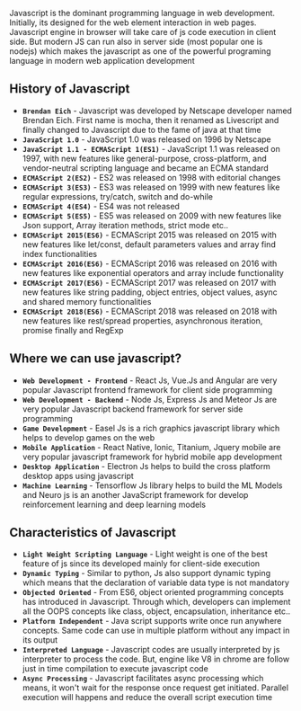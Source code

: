Javascript is the dominant programming language in web development. Initially, its designed for the web element interaction in web pages. Javascript engine in browser will take care of js code execution in client side. But modern JS can run also in server side (most popular one is nodejs) which makes the javascript as one of the powerful programing language in modern web application development

## **History of Javascript**

* **`Brendan Eich`** - Javascript was developed by Netscape developer named Brendan Eich. First name is mocha, then it renamed as Livescript and finally changed to Javascript due to the fame of java at that time
* **`JavaScript 1.0`** - JavaScript 1.0 was released on 1996 by Netscape
* **`JavaScript 1.1 - ECMAScript 1(ES1)`** - JavaScript 1.1 was released on 1997, with new features like general-purpose, cross-platform, and vendor-neutral scripting language and became an ECMA standard
* **`ECMAScript 2(ES2)`** - ES2 was released on 1998 with editorial changes
* **`ECMAScript 3(ES3)`** - ES3 was released on 1999 with new features like regular expressions, try/catch, switch and do-while
* **`ECMAScript 4(ES4)`** - ES4 was not released
* **`ECMAScript 5(ES5)`** - ES5 was released on 2009 with new features like Json support, Array iteration methods, strict mode etc..
* **`ECMAScript 2015(ES6)`** - ECMAScript 2015 was released on 2015 with new features like let/const, default parameters values and array find index functionalities
* **`ECMAScript 2016(ES6)`** - ECMAScript 2016 was released on 2016 with new features like 
exponential operators and array include functionality
* **`ECMAScript 2017(ES6)`** - ECMAScript 2017 was released on 2017 with new features like 
string padding, object entries, object values, async and shared memory functionalities
* **`ECMAScript 2018(ES6)`** - ECMAScript 2018 was released on 2018 with new features like 
rest/spread properties, asynchronous iteration, promise finally and RegExp

## **Where we can use javascript?**

* **`Web Development - Frontend`** - React Js, Vue.Js and Angular are very popular Javascript frontend framework for client side programming
* **`Web Development - Backend`** - Node Js, Express Js and Meteor Js are very popular Javascript backend framework for server side programming
* **`Game Development`** - Easel Js is a rich graphics javascript library which helps to develop games on the web
* **`Mobile Application`** - React Native, Ionic, Titanium, Jquery mobile are very popular javascript framework for hybrid mobile app development
* **`Desktop Application`** - Electron Js helps to build the cross platform desktop apps using javascript
* **`Machine Learning`** - Tensorflow Js library helps to build the ML Models and Neuro js is an another JavaScript framework for develop reinforcement learning and deep learning models

## **Characteristics of Javascript**

* **`Light Weight Scripting Language`** - Light weight is one of the best feature of js since its developed mainly for client-side execution
* **`Dynamic Typing`** - Similar to python, Js also support dynamic typing which means that the declaration of variable data type is not mandatory
* **`Objected Oriented`** - From ES6, object oriented programming concepts has introduced in Javascript. Through which, developers can implement all the OOPS concepts like class, object, encapsulation, inheritance etc..
* **`Platform Independent`** - Java script supports write once run anywhere concepts. Same code can use in multiple platform without any impact in its output
* **`Interpreted Language`** - Javascript codes are usually interpreted by js interpreter to process the code. But, engine like V8 in chrome are follow just in time compilation to execute javascript code
* **`Async Processing`** - Javascript facilitates async processing which means, it won't wait for the response once request get initiated. Parallel execution will happens and reduce the overall script execution time